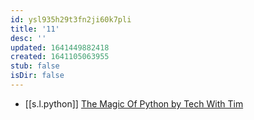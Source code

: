 ```yaml
---
id: ysl935h29t3fn2ji60k7pli
title: '11'
desc: ''
updated: 1641449882418
created: 1641105063955
stub: false
isDir: false
---
```



-  [[s.l.python]] [The Magic Of Python by Tech With Tim][1]

[1]: https://youtu.be/ScUKeVuL7Y8
